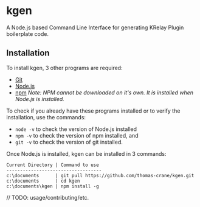# kgen
A Node.js based Command Line Interface for generating KRelay Plugin boilerplate code.

## Installation
To install kgen, 3 other programs are required:
+ [Git](https://git-scm.com/downloads)
+ [Node.js](https://nodejs.org/en/download/)
+ [npm](https://www.npmjs.com/) _Note: NPM cannot be downloaded on it's own. It is installed when Node.js is installed._

To check if you already have these programs installed or to verify the installation, use the commands:
+ `node -v` to check the version of Node.js installed
+ `npm -v` to check the version of npm installed, and
+ `git -v` to check the version of git installed.

Once Node.js is installed, kgen can be installed in 3 commands:
```
Current Directory | Command to use
-----------------------------------
c:\documents      | git pull https://github.com/thomas-crane/kgen.git
c:\documents      | cd kgen
c:\documents\kgen | npm install -g
```

// TODO: usage/contributing/etc.